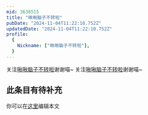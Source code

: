 ```yaml
---
mid: 3638515
title: "啾啾脑子不转啦"
pubDate: "2024-11-04T11:22:10.752Z"
updatedDate: "2024-11-04T11:22:10.752Z"
profile:
  {
    Nickname: ["啾啾脑子不转啦"],
  }
---
```


关注[啾啾脑子不转啦](https://space.bilibili.com/3638515)谢谢喵~ 关注[啾啾脑子不转啦](https://space.bilibili.com/3638515)谢谢喵~

## 此条目有待补充
你可以在[这里](https://github.com/Yuhanawa/VTuber.ICU/edit/master/src/content/v/啾啾脑子不转啦/index.md)编辑本文
